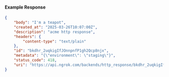 <!-- Code generated for API Clients. DO NOT EDIT. -->

#### Example Response

```json
{
	"body": "I'm a teapot",
	"created_at": "2025-03-26T10:07:00Z",
	"description": "acme http response",
	"headers": {
		"content-type": "text/plain"
	},
	"id": "bkdhr_2uqkigIfJOnnpnfP1gh2Qcp8njx",
	"metadata": "{\"environment\": \"staging\"}",
	"status_code": 418,
	"uri": "https://api.ngrok.com/backends/http_response/bkdhr_2uqkigIfJOnnpnfP1gh2Qcp8njx"
}
```
